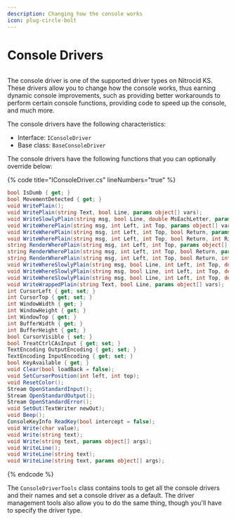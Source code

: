 ```yaml
---
description: Changing how the console works
icon: plug-circle-bolt
---
```


# Console Drivers

<figure><img src="https://github.com/Aptivi-Stable-Docs/nks-manual-0.1.0/blob/main/.gitbook/assets/119-inner.png" alt=""><figcaption></figcaption></figure>

The console driver is one of the supported driver types on Nitrocid KS. These drivers allow you to change how the console works, thus earning dynamic console improvements, such as providing better workarounds to perform certain console functions, providing code to speed up the console, and much more.

The console drivers have the following characteristics:

* Interface: `IConsoleDriver`
* Base class: `BaseConsoleDriver`

The console drivers have the following functions that you can optionally override below:

{% code title="IConsoleDriver.cs" lineNumbers="true" %}
```csharp
bool IsDumb { get; }
bool MovementDetected { get; }
void WritePlain();
void WritePlain(string Text, bool Line, params object[] vars);
void WriteSlowlyPlain(string msg, bool Line, double MsEachLetter, params object[] vars);
void WriteWherePlain(string msg, int Left, int Top, params object[] vars);
void WriteWherePlain(string msg, int Left, int Top, bool Return, params object[] vars);
void WriteWherePlain(string msg, int Left, int Top, bool Return, int RightMargin, params object[] vars);
string RenderWherePlain(string msg, int Left, int Top, params object[] vars);
string RenderWherePlain(string msg, int Left, int Top, bool Return, params object[] vars);
string RenderWherePlain(string msg, int Left, int Top, bool Return, int RightMargin, params object[] vars);
void WriteWhereSlowlyPlain(string msg, bool Line, int Left, int Top, double MsEachLetter, params object[] vars);
void WriteWhereSlowlyPlain(string msg, bool Line, int Left, int Top, double MsEachLetter, bool Return, params object[] vars);
void WriteWhereSlowlyPlain(string msg, bool Line, int Left, int Top, double MsEachLetter, bool Return, int RightMargin, params object[] vars);
void WriteWrappedPlain(string Text, bool Line, params object[] vars);
int CursorLeft { get; set; }
int CursorTop { get; set; }
int WindowWidth { get; }
int WindowHeight { get; }
int WindowTop { get; }
int BufferWidth { get; }
int BufferHeight { get; }
bool CursorVisible { set; }
bool TreatCtrlCAsInput { get; set; }
TextEncoding OutputEncoding { get; set; }
TextEncoding InputEncoding { get; set; }
bool KeyAvailable { get; }
void Clear(bool loadBack = false);
void SetCursorPosition(int left, int top);
void ResetColor();
Stream OpenStandardInput();
Stream OpenStandardOutput();
Stream OpenStandardError();
void SetOut(TextWriter newOut);
void Beep();
ConsoleKeyInfo ReadKey(bool intercept = false);
void Write(char value);
void Write(string text);
void Write(string text, params object[] args);
void WriteLine();
void WriteLine(string text);
void WriteLine(string text, params object[] args);
```
{% endcode %}

The `ConsoleDriverTools` class contains tools to get all the console drivers and their names and set a console driver as a default. The driver management tools also allow you to do the same thing, though you'll have to specify the driver type.

